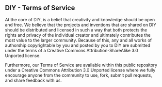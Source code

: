## DIY - Terms of Service
At the core of DIY, is a belief that creativity and knowledge should be open and free. We believe that the projects and inventions that are shared on DIY should be distributed and licensed in such a way that both protects the rights and privacy of the individual creator and ultimately contributes the most value to the larger community. Because of this, any and all works of authorship copyrightable by you and posted by you to DIY are submitted under the terms of a Creative Commons Attribution-ShareAlike 3.0 Unported license.

Furthermore, our Terms of Service are available within this public repository under a Creative Commons Attribution 3.0 Unported license where we fully encourage anyone from the community to use, fork, submit pull requests, and share feedback with us.